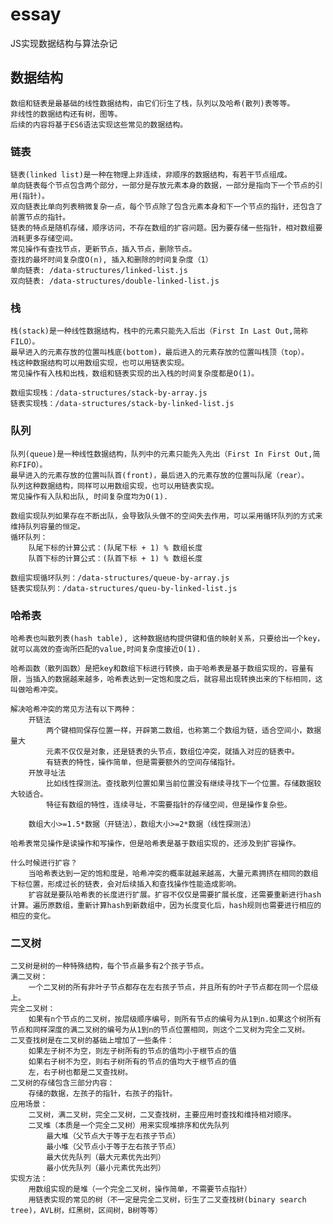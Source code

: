 # essay
JS实现数据结构与算法杂记

## 数据结构
    数组和链表是最基础的线性数据结构，由它们衍生了栈，队列以及哈希(散列)表等等。
    非线性的数据结构还有树，图等。
    后续的内容将基于ES6语法实现这些常见的数据结构。

### 链表
    链表(linked list)是一种在物理上非连续，非顺序的数据结构，有若干节点组成。
    单向链表每个节点包含两个部分，一部分是存放元素本身的数据，一部分是指向下一个节点的引用(指针)。
    双向链表比单向列表稍微复杂一点，每个节点除了包含元素本身和下一个节点的指针，还包含了前置节点的指针。
    链表的特点是随机存储，顺序访问，不存在数组的扩容问题。因为要存储一些指针，相对数组要消耗更多存储空间。
    常见操作有查找节点，更新节点，插入节点，删除节点。
    查找的最坏时间复杂度O(n), 插入和删除的时间复杂度（1）
    单向链表: /data-structures/linked-list.js
    双向链表: /data-structures/double-linked-list.js

### 栈
    栈(stack)是一种线性数据结构，栈中的元素只能先入后出（First In Last Out,简称FILO）。
    最早进入的元素存放的位置叫栈底(bottom)，最后进入的元素存放的位置叫栈顶（top）。
    栈这种数据结构可以用数组实现，也可以用链表实现。
    常见操作有入栈和出栈，数组和链表实现的出入栈的时间复杂度都是O(1)。

    数组实现栈：/data-structures/stack-by-array.js
    链表实现栈：/data-structures/stack-by-linked-list.js

### 队列
    队列(queue)是一种线性数据结构，队列中的元素只能先入先出（First In First Out,简称FIFO）。
    最早进入的元素存放的位置叫队首(front)，最后进入的元素存放的位置叫队尾（rear）。
    队列这种数据结构，同样可以用数组实现，也可以用链表实现。
    常见操作有入队和出队, 时间复杂度均为O(1).

    数组实现队列如果存在不断出队，会导致队头做不的空间失去作用，可以采用循环队列的方式来维持队列容量的恒定。
    循环队列：
        队尾下标的计算公式：(队尾下标 + 1) % 数组长度
        队首下标的计算公式：(队首下标 + 1) % 数组长度

    数组实现循环队列：/data-structures/queue-by-array.js
    链表实现队列：/data-structures/queu-by-linked-list.js

### 哈希表
    哈希表也叫散列表(hash table), 这种数据结构提供键和值的映射关系，只要给出一个key，就可以高效的查询所匹配的value,时间复杂度接近O(1).

    哈希函数（散列函数）是把key和数组下标进行转换，由于哈希表是基于数组实现的，容量有限，当插入的数据越来越多，哈希表达到一定饱和度之后，就容易出现转换出来的下标相同，这叫做哈希冲突。

    解决哈希冲突的常见方法有以下两种：
        开链法
            两个键相同保存位置一样，开辟第二数组，也称第二个数组为链，适合空间小，数据量大
            元素不仅仅是对象，还是链表的头节点，数组位冲突，就插入对应的链表中。
            有链表的特性，操作简单，但是需要额外的空间存储指针。
        开放寻址法
            比如线性探测法。查找散列位置如果当前位置没有继续寻找下一个位置。存储数据较大较适合。
            特征有数组的特性，连续寻址，不需要指针的存储空间，但是操作复杂些。

        数组大小>=1.5*数据（开链法），数组大小>=2*数据（线性探测法）

    哈希表常见操作是读操作和写操作，但是哈希表是基于数组实现的，还涉及到扩容操作。

    什么时候进行扩容？
        当哈希表达到一定的饱和度是，哈希冲突的概率就越来越高，大量元素拥挤在相同的数组下标位置，形成过长的链表，会对后续插入和查找操作性能造成影响。
        扩容就是要队哈希表的长度进行扩展。扩容不仅仅是需要扩展长度，还需要重新进行hash计算。遍历原数组，重新计算hash到新数组中，因为长度变化后，hash规则也需要进行相应的相应的变化。

### 二叉树
    二叉树是树的一种特殊结构，每个节点最多有2个孩子节点。
    满二叉树：
        一个二叉树的所有非叶子节点都存在左右孩子节点，并且所有的叶子节点都在同一个层级上。
    完全二叉树：
        如果有n个节点的二叉树，按层级顺序编号，则所有节点的编号为从1到n.如果这个树所有节点和同样深度的满二叉树的编号为从1到n的节点位置相同，则这个二叉树为完全二叉树。
    二叉查找树是在二叉树的基础上增加了一些条件：
        如果左子树不为空，则左子树所有的节点的值均小于根节点的值
        如果右子树不为空，则右子树所有的节点的值均大于根节点的值
        左，右子树也都是二叉查找树。
    二叉树的存储包含三部分内容：
        存储的数据，左孩子的指针，右孩子的指针。
    应用场景：
        二叉树，满二叉树，完全二叉树，二叉查找树，主要应用时查找和维持相对顺序。
        二叉堆（本质是一个完全二叉树）用来实现堆排序和优先队列
            最大堆（父节点大于等于左右孩子节点）
            最小堆（父节点小于等于左右孩子节点）
            最大优先队列（最大元素优先出列）
            最小优先队列（最小元素优先出列）
    实现方法：
        用数组实现的是堆（一个完全二叉树，操作简单，不需要节点指针）
        用链表实现的常见的树（不一定是完全二叉树，衍生了二叉查找树(binary search tree)，AVL树，红黑树，区间树，B树等等）